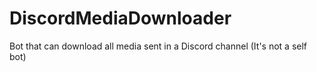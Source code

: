 # DiscordMediaDownloader
Bot that can download all media sent in a Discord channel (It's not a self bot)
